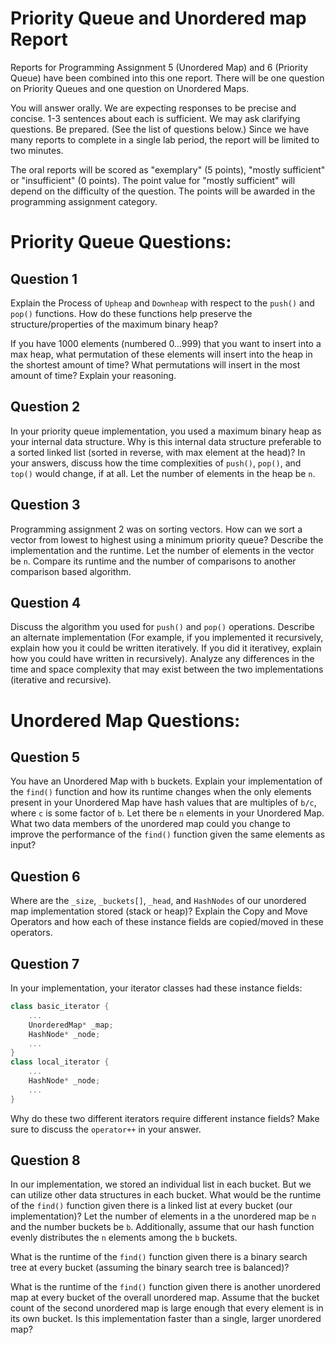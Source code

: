 # Priority Queue and Unordered map Report

Reports for Programming Assignment 5 (Unordered Map) and 6 (Priority Queue) have been combined into this one report. There will be one question on Priority Queues and one question on Unordered Maps. 

You will answer orally. We are expecting responses to be precise and concise. 1-3 sentences about each is sufficient. We may ask clarifying questions. Be prepared. (See the list of questions below.) Since we have many reports to complete in a single lab period, the report will be limited to two minutes.

The oral reports will be scored as "exemplary" (5 points), "mostly sufficient" or "insufficient" (0 points). The point value for "mostly sufficient" will depend on the difficulty of the question. The points will be awarded in the programming assignment category.

Priority Queue Questions:
=========================

Question 1
----------
Explain the Process of `Upheap` and `Downheap` with respect to the `push()` and `pop()` functions. How do these functions help preserve the structure/properties of the maximum binary heap? 

If you have 1000 elements (numbered 0...999) that you want to insert into a max heap, what permutation of these elements will insert into the heap in the shortest amount of time? What permutations will insert in the most amount of time? Explain your reasoning. 

Question 2
----------
In your priority queue implementation, you used a maximum binary heap as your internal data structure. Why is this internal data structure preferable to a sorted linked list (sorted in reverse, with max element at the head)? In your answers, discuss how the time complexities of `push()`, `pop()`, and `top()` would change, if at all. Let the number of elements in the heap be `n`.

Question 3
----------
Programming assignment 2 was on sorting vectors. How can we sort a vector from lowest to highest using a minimum priority queue? Describe the implementation and the runtime. Let the number of elements in the vector be `n`. Compare its runtime and the number of comparisons to another comparison based algorithm. 

Question 4
----------
Discuss the algorithm you used for `push()` and `pop()` operations. Describe an alternate implementation (For example, if you implemented it recursively, explain how you it could be written iteratively. If you did it iterativey, explain how you could have written in recursively). Analyze any differences in the time and space complexity that may exist between the two implementations (iterative and recursive).

Unordered Map Questions:
========================

Question 5
----------

You have an Unordered Map with `b` buckets. Explain your implementation of the `find()` function and how its runtime changes when the only elements present in your Unordered Map have hash values that are multiples of `b/c`, where `c` is some factor of `b`. Let there be `n` elements in your Unordered Map. What two data members of the unordered map could you change to improve the performance of the `find()` function given the same elements as input?

Question 6
----------

Where are the `_size`, `_buckets[]`, `_head`, and `HashNodes` of our unordered map implementation stored (stack or heap)? Explain the Copy and Move Operators and how each of these instance fields are copied/moved in these operators. 

Question 7
----------

In your implementation, your iterator classes had these instance fields:
```C++
class basic_iterator {
    ...
    UnorderedMap* _map;
    HashNode* _node;
    ...
}
class local_iterator {
    ...
    HashNode* _node;
    ...
}
```
Why do these two different iterators require different instance fields? Make sure to discuss the `operator++` in your answer.

Question 8
----------

In our implementation, we stored an individual list in each bucket. But we can utilize other data structures in each bucket. What would be the runtime of the `find()` function given there is a linked list at every bucket (our implementation)? Let the number of elements in a the unordered map be `n` and the number buckets be `b`. Additionally, assume that our hash function evenly distributes the `n` elements among the `b` buckets.

What is the runtime of the `find()` function given there is a binary search tree at every bucket (assuming the binary search tree is balanced)?

What is the runtime of the `find()` function given there is another unordered map at every bucket of the overall unordered map. Assume that the bucket count of the second unordered map is large enough that every element is in its own bucket. Is this implementation faster than a single, larger unordered map?
